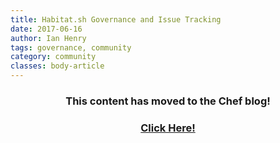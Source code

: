 ```yaml
---
title: Habitat.sh Governance and Issue Tracking
date: 2017-06-16
author: Ian Henry
tags: governance, community
category: community
classes: body-article
---
```


<h3><p style="text-align: center;">This content has moved to the Chef blog!</p></h3>
<h3><a href="https://blog.chef.io/2017/06/16/habitat-sh-governance-and-issue-tracking"><p style="text-align: center;">Click Here!</p></a></h3>